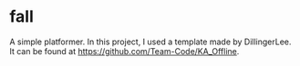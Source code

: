# fall
A simple platformer. In this project, I used a template made by DillingerLee. It can be found at https://github.com/Team-Code/KA_Offline.
